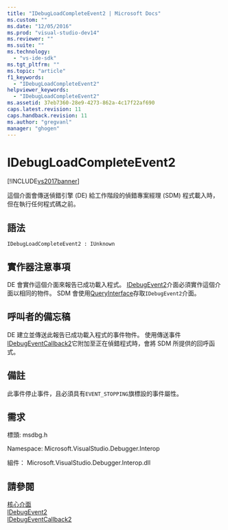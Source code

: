 ```yaml
---
title: "IDebugLoadCompleteEvent2 | Microsoft Docs"
ms.custom: ""
ms.date: "12/05/2016"
ms.prod: "visual-studio-dev14"
ms.reviewer: ""
ms.suite: ""
ms.technology: 
  - "vs-ide-sdk"
ms.tgt_pltfrm: ""
ms.topic: "article"
f1_keywords: 
  - "IDebugLoadCompleteEvent2"
helpviewer_keywords: 
  - "IDebugLoadCompleteEvent2"
ms.assetid: 37eb7360-28e9-4273-862a-4c17f22af690
caps.latest.revision: 11
caps.handback.revision: 11
ms.author: "gregvanl"
manager: "ghogen"
---
```

# IDebugLoadCompleteEvent2
[!INCLUDE[vs2017banner](../../../code-quality/includes/vs2017banner.md)]

這個介面會傳送偵錯引擎 \(DE\) 給工作階段的偵錯專案經理 \(SDM\) 程式載入時，但在執行任何程式碼之前。  
  
## 語法  
  
```  
IDebugLoadCompleteEvent2 : IUnknown  
```  
  
## 實作器注意事項  
 DE 會實作這個介面來報告已成功載入程式。  [IDebugEvent2](../../../extensibility/debugger/reference/idebugevent2.md)介面必須實作這個介面以相同的物件。  SDM 會使用[QueryInterface](/visual-cpp/atl/queryinterface)存取`IDebugEvent2`介面。  
  
## 呼叫者的備忘稿  
 DE 建立並傳送此報告已成功載入程式的事件物件。  使用傳送事件[IDebugEventCallback2](../../../extensibility/debugger/reference/idebugeventcallback2.md)它附加至正在偵錯程式時，會將 SDM 所提供的回呼函式。  
  
## 備註  
 此事件停止事件，且必須具有`EVENT_STOPPING`旗標設的事件屬性。  
  
## 需求  
 標頭: msdbg.h  
  
 Namespace: Microsoft.VisualStudio.Debugger.Interop  
  
 組件： Microsoft.VisualStudio.Debugger.Interop.dll  
  
## 請參閱  
 [核心介面](../../../extensibility/debugger/reference/core-interfaces.md)   
 [IDebugEvent2](../../../extensibility/debugger/reference/idebugevent2.md)   
 [IDebugEventCallback2](../../../extensibility/debugger/reference/idebugeventcallback2.md)